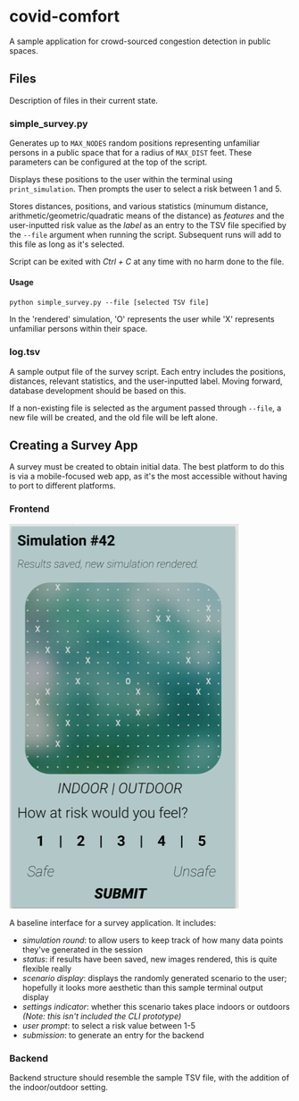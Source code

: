 # covid-comfort
A sample application for crowd-sourced congestion detection in public spaces.

## Files

Description of files in their current state.

### simple_survey.py

Generates up to `MAX_NODES` random positions representing unfamiliar persons in a public space that for a radius of `MAX_DIST` feet. These parameters can be configured at the top of the script.

Displays these positions to the user within the terminal using `print_simulation`. Then prompts the user to select a risk between 1 and 5.

Stores distances, positions, and various statistics (minumum distance, arithmetic/geometric/quadratic means of the distance) as _features_ and the user-inputted risk value as the _label_ as an entry to the TSV file specified by the `--file` argument when running the script. Subsequent runs will add to this file as long as it's selected.

Script can be exited with _Ctrl + C_ at any time with no harm done to the file.

#### Usage
`python simple_survey.py --file [selected TSV file]`

In the 'rendered' simulation, 'O' represents the user while 'X' represents unfamiliar persons within their space.

### log.tsv

A sample output file of the survey script. Each entry includes the positions, distances, relevant statistics, and the user-inputted label. Moving forward, database development should be based on this.

If a non-existing file is selected as the argument passed through `--file`, a new file will be created, and the old file will be left alone.

## Creating a Survey App

A survey must be created to obtain initial data. The best platform to do this is via a mobile-focused web app, as it's the most accessible without having to port to different platforms.

### Frontend
![Sample Mobile Web Application Interface](/sample_ui.png)

A baseline interface for a survey application. It includes:
* *simulation round*: to allow users to keep track of how many data points they've generated in the session
* *status*: if results have been saved, new images rendered, this is quite flexible really
* *scenario display*: displays the randomly generated scenario to the user; hopefully it looks more aesthetic than this sample terminal output display
* *settings indicator*: whether this scenario takes place indoors or outdoors _(Note: this isn't included the CLI prototype)_
* *user prompt*: to select a risk value between 1-5
* *submission*: to generate an entry for the backend

### Backend
Backend structure should resemble the sample TSV file, with the addition of the indoor/outdoor setting.
